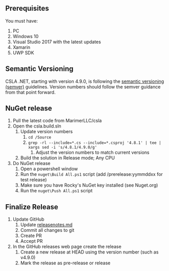 Prerequisites
-------------
You must have:

1. PC
 1. Windows 10
 1. Visual Studio 2017 with the latest updates
  1. Xamarin
  1. UWP SDK

Semantic Versioning
-------------------
CSLA .NET, starting with version 4.9.0, is following the [semantic versioning (semver)](https://semver.org/) guidelines. Version numbers should follow the semver guidance from that point forward.

NuGet release
-------------
1. Pull the latest code from MarimerLLC/csla
1. Open the csla.build.sln
   1. Update version numbers
      1. `cd /Source`
      1. `grep -rl --include=*.cs --include=*.csproj '4.8.1' | tee | xargs sed -i 's/4.8.1/4.9.0/g'`
         1. Adjust the version numbers to match current versions
   1. Build the solution in Release mode; Any CPU
1. Do NuGet release
   1. Open a powershell window
   1. Run the `nuget\Build All.ps1` script (add /prerelease:yymmddxx for test release)
   1. Make sure you have Rocky's NuGet key installed (see Nuget.org)
   1. Run the `nuget\Push All.ps1` script

Finalize Release
----------------
1. Update GitHub
   1. Update [releasenotes.md](https://github.com/MarimerLLC/csla/blob/master/releasenotes.md)
   1. Commit all changes to git
   1. Create PR 
   1. Accept PR
1. In the GitHub releases web page create the release
   1. Create a new release at HEAD using the version number (such as v4.9.0)
   1. Mark the release as pre-release or release
